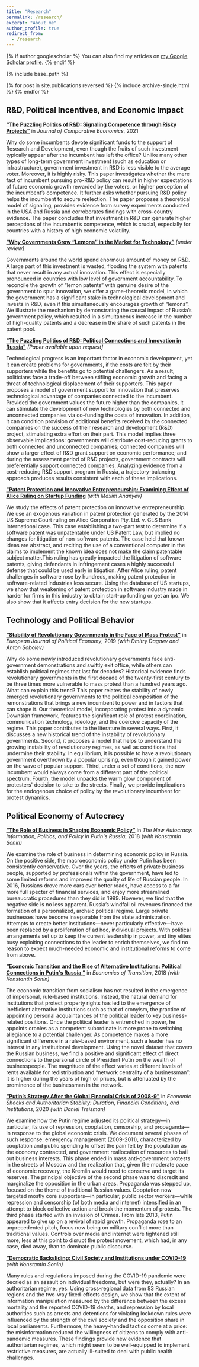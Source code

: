 ```yaml
---
title: "Research"
permalink: /research/
excerpt: "About me"
author_profile: true
redirect_from: 
  - /research
---
```


{% if author.googlescholar %}
  You can also find my articles on <u><a href="{{author.googlescholar}}">my Google Scholar profile</a>.</u>
{% endif %}

{% include base_path %}

{% for post in site.publications reversed %}
  {% include archive-single.html %}
{% endfor %}

<style>
  .col2 {
    columns: 2 200px;         /* number of columns and width in pixels*/
    -webkit-columns: 2 200px; /* chrome, safari */
    -moz-columns: 2 200px;    /* firefox */
  }
  .col3 {
    columns: 3 100px;
    -webkit-columns: 3 100px;
    -moz-columns: 3 100px;
  }
</style>

## R&D, Political Incentives, and Economic Impact

[**“The Puzzling Politics of R&D: Signaling Competence through Risky Projects”**](https://www.sciencedirect.com/science/article/pii/S0147596721000020) in *Journal of Comparative Economics*, 2021 

Why do some incumbents devote significant funds to the support of Research and Development, even though the fruits of such investment typically appear after the incumbent has left the office? Unlike many other types of long-term government investment (such as education or infrastructure), government investment in R&D is less visible to the average voter. Moreover, it is highly risky. This paper investigates whether the mere fact of incumbent pursuing pro-R&D policy can result in higher expectations of future economic growth rewarded by the voters, or higher perception of the incumbent’s competence. It further asks whether pursuing R&D policy helps the incumbent to secure reelection. The paper proposes a theoretical model of signaling, provides evidence from survey experiments conducted in the USA and Russia and corroborates findings with cross-country evidence. The paper concludes that investment in R&D can generate higher perceptions of the incumbent’s competence, which is crucial, especially for countries with a history of high economic volatility. 

[**“Why Governments Grow “Lemons” in the Market for Technology”**](https://NataliaLamberova.github.io/files/LemonsDecember2020.pdf) *[under review]*

Governments around the world spend enormous amount of money on R&D. A large part of this investment is wasted, flooding the system with patents that never result in any actual innovation. This effect is especially pronounced in countries with low level of government accountability. To reconcile the growth of “lemon patents” with genuine desire of the government to spur innovation, we offer a game-theoretic model, in which the government has a significant stake in technological development and invests in R&D, even if this simultaneously encourages growth of “lemons”. We illustrate the mechanism by demonstrating the causal impact of Russia’s government policy, which resulted in a simultaneous increase in the number of high-quality patents and a decrease in the share of such patents in the patent pool.



[**"The Puzzling Politics of R&D: Political Connections and Innovation in Russia"**](#works) *[Paper available upon request]*

Technological progress is an important factor in economic development, yet it can create problems for governments, if the costs are felt by their supporters while the benefits go to potential challengers. As a result, politicians face a trade-off between stifling economic growth and facing a threat of technological displacement of their supporters. This paper proposes a model of government support for innovation that preserves technological advantage of companies connected to the incumbent. Provided the government values the future higher than the companies, it can stimulate the development of new technologies by both connected and unconnected companies via co-funding the costs of innovation. In addition, it can condition provision of additional benefits received by the connected companies on the success of their  research and development (R&D) project, stimulating extra effort on their part. This model implies three observable implications: governments will distribute cost-reducing grants to both connected and unconnected companies; connected companies will show a larger effect of R&D grant support on economic performance; and during the assessment period of R&D projects, government contracts will preferentially support connected companies. Analyzing evidence from a cost-reducing R&D support program in Russia, a trajectory-balancing approach produces results consistent with each of these implications.

[**"Patent Protection and Innovative Entrepreneurship: Examining Effect of Alice Ruling on Startup Funding**](#works) *(with Maxim Ananyev)*

We study the effects of patent protection on innovative entrepreneurship. We use an exogenous variation in patent protection generated by the 2014 US Supreme Court ruling on Alice Corporation Pty. Ltd. v. CLS Bank International case. This case establishing a two-part test to determine if a software patent was unpatentable under US Patent Law, but implied no changes for litigation of non-software patents. The case held that known ideas are abstract, and reciting the use of a conventional computer in the claims to implement the known idea does not make the claim patentable subject matter.This ruling has greatly impacted the litigation of software patents, giving defendants in infringement cases a highly successful defense that could be used early in litigation. After Alice ruling, patent challenges in software rose by hundreds, making  patent protection in software-related industries less secure. Using the database of US startups, we show that weakening of patent protection in software industry made in harder for firms in this industry to obtain start-up funding or get an ipo. We also show that it affects entry decision for the new startups.



## Technology and Political Behavior

[**“Stability of Revolutionary Governments in the Face of Mass Protest”**](https://doi.org/10.1016/j.ejpoleco.2019.08.003) in *European Journal of Political Economy*, 2019  *(with Dmitry Dagaev and Anton Sobolev)* 

Why do some newly introduced revolutionary governments face anti-government demonstrations and swiftly exit office, while others can establish political regimes that last for decades? Historical evidence finds revolutionary governments in the first decade of the twenty-first century to be three times more vulnerable to mass protest than a hundred years ago. What can explain this trend? This paper relates the stability of newly emerged revolutionary governments to the political composition of the remonstrations that brings a new incumbent to power and in factors that can shape it. Our theoretical model, incorporating protest into a dynamic Downsian framework, features the significant role of protest coordination, communication technology, ideology, and the coercive capacity of the regime. This paper contributes to the literature in several ways. First, it discusses a new historical trend of the instability of revolutionary governments. Second, it proposes a model that helps to understand the growing instability of revolutionary regimes, as well as conditions that undermine their stability. In equilibrium, it is possible to have a revolutionary government overthrown by a popular uprising, even though it gained power on the wave of popular support. Third, under a set of conditions, the new incumbent would always come from a different part of the political spectrum. Fourth, the model unpacks the warm glow component of protesters' decision to take to the streets. Finally, we provide implications for the endogenous choice of policy by the revolutionary incumbent for protest dynamics.


## Political Economy of Autocracy

[**“The Role of Business in Shaping Economic Policy”**](https://www.jstor.org/stable/pdf/10.7864/j.ctt1zkjzsh.9.pdf?refreqid=excelsior%3Abe06150934aa54abba37a08aff9f5528) in *The New Autocracy: Information, Politics, and Policy in Putin's Russia*, 2018 (*with Konstantin Sonin)*

We examine the role of business in determining economic policy in Russia. On the positive side, the macroeconomic policy under Putin has been consistently conservative. Over the years, the efforts of private business people, supported by professionals within the government, have led to some limited reforms and improved the quality of life of Russian people. In 2016, Russians drove more cars over better roads, have access to a far more full specter of financial services, and enjoy more streamlined bureaucratic procedures than they did in 1999. 
However, we find that the negative side is no less apparent. Russia’s windfall oil revenues financed the formation of a personalized, archaic political regime. Large private businesses have become inseparable from the state administration. Attempts to create better institutions—never particularly effective—have been replaced by a proliferation of ad hoc, individual projects. With political arrangements set up to keep the current leadership in power, and tiny elites busy exploiting connections to the leader to enrich themselves, we find no reason to expect much-needed economic and institutional reforms to come from above.


[**“Economic Transition and the Rise of Alternative Institutions: Political Connections in Putin's Russia,”**](https://onlinelibrary.wiley.com/doi/abs/10.1111/ecot.12167) in *Economics of Transition*, 2018 *(with Konstantin Sonin)* 

The economic transition from socialism has not resulted in the emergence of impersonal, rule-based institutions.
Instead, the natural demand for institutions that protect property rights has led to the emergence of inefficient alternative institutions such as that of cronyism, the practice of appointing personal acquaintances of the political leader to key business-related positions. Once the political leader is entrenched in power, he appoints cronies as a competent subordinate is more prone to switching allegiance to a potential challenger. As competence makes a more significant difference in a rule-based environment, such a leader has no interest in any institutional development. Using the novel dataset that covers the Russian business, we find a positive and significant effect of direct connections to the personal circle of President Putin on the wealth of businesspeople. The magnitude of the effect varies at different levels of rents available for redistribution and “network centrality of a businessman”: it is higher during the years of high oil prices, but is attenuated by the prominence of the businessman in the network.

[**“Putin’s Strategy After the Global Financial Crisis of 2008-9"**](#works) in *Economic Shocks and Authoritarian Stability: Duration, Financial Conditions, and Institutions*, 2020 *(with Daniel Treisman)*

We examine how the Putin regime adjusted its political strategy—in particular, its use of repression, cooptation, censorship, and propaganda—in response to the global economic crisis. We document several phases of such response: emergency management (2009-2011), characterized by cooptation and public spending to offset the pain felt by the population as the economy contracted, and government reallocation of resources to bail out business interests. This phase ended in mass anti-government protests in the streets of Moscow and the realization that, given the moderate pace of economic recovery, the Kremlin would need to conserve and target its reserves. The principal objective of the second phase was to discredit and marginalize the opposition in the urban areas. Propaganda was stepped up, focused on the theme of traditional Russian values. Cooptation now targeted mostly core supporters—in particular, public sector workers—while repression and censorship (of both media and internet) intensified in an attempt to block collective action and break the momentum of protests.  The third phase started with an invasion of Crimea. From late 2013, Putin appeared to give up on a revival of rapid growth. Propaganda rose to an unprecedented pitch, focus now being on military conflict more than traditional values. Controls over media and internet were tightened still more, less at this point to disrupt the protest movement, which had, in any case, died away, than to dominate public discourse.  

[**“Democratic Backsliding: Civil Society and Institutions under COVID-19**](#works) *(with Konstantin Sonin)*

Many rules and regulations imposed during the COVID-19 pandemic were decried as an assault on individual freedoms, but were they, actually? In an authoritarian regime, yes. Using cross-regional data from 83 Russian regions and the two-way fixed-effects design, we show that the extent of information manipulation measured by the difference between the excess mortality and the reported COVID-19 deaths, and repression by local authorities such as arrests and detentions for violating lockdown rules were influenced by the strength of the civil society and the opposition share in local parliaments. Furthermore, the heavy-handed tactics come at a price: the misinformation reduced the willingness of citizens to comply with anti-pandemic measures. These findings provide new evidence that authoritarian regimes, which might seem to be well-equipped to implement restrictive measures, are actually ill-suited to deal with public health challenges.  


<!--


## Measuring Networks of International Relations

[**A New Measure of State Relationships and Foreign Policy Similarity**](with Anton Sobolev, Arthur Stein, Robert F. Trager)

International political dynamics depend on the web of state relationships with changes in one relationship influencing changes in others. In empirical studies, the most commonly used approach to model state relationships and interests is a measure of foreign policy similarity called the S-score (Signorino, 1999), which has proven fruitful in hundreds of studies. Unfortunately, this measure has significant, predictable limitations. It does not reflect seminal events in the international system at all, such as the ending of the Cold War, and captures only the similarity of two states' relations with third states rather than the character of the interactions they have with each other. We, therefore, develop two new measures that have advantages for many scholarly purposes. One reflects foreign policy similarity, as the S-score does, but captures a much more extensive range of state foreign policy interactions. The other is a direct measure of the quality of bilateral relations in a network context. We illustrate the advantages of these measures in a set of cases.

[**“Leaderless Protests?"**](#works) (with Dmitry Dagaev, Anton Sobolev, and Konstantin Sonin)

A notable characteristic of the 21st-century protests is the absence of leaders. We propose a simple theoretical model of leaderless protests, in which factions with different political agendas unite to topple the incumbent leader. The fractionalization of recent protests become possible as the cost of broadcasting one's agenda among the group of potential supporters dramatically reduces. Using a dataset that covers 73 countries and 114 protest campaigns from 1946 to 2006, we show that the spread of broadcasting technologies such as radio, TV, newspapers, and Internet in separate regressions is negatively related to the probability that a campaign has discernible leadership. Our quasi-placebo tests for communication technologies that are less efficient in broadcasting potential leaders' agenda (e.g., mobile and fixed phones) are consistent with the null effect. Both baseline and quasi-placebo results are robust to the inclusion of a wide range of covariates, and to the use of the Heckman approach, IV regression, or non-parametric analysis via Hainmueller and Hazlett (2014) KRLS approach.
  -->
